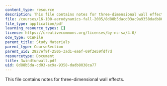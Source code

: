```yaml
---
content_type: resource
description: This file contains notes for three-dimensional wall effects.
file: /courses/16-100-aerodynamics-fall-2005/8d88b5dacd03ac9a9358dadb8038ca77_3windtunwall.pdf
file_type: application/pdf
learning_resource_types: []
license: https://creativecommons.org/licenses/by-nc-sa/4.0/
ocw_type: OCWFile
parent_title: Study Materials
parent_type: CourseSection
parent_uid: 2827ef9f-2505-3ad1-ea6f-69f2e59fdf7d
resourcetype: Document
title: 3windtunwall.pdf
uid: 8d88b5da-cd03-ac9a-9358-dadb8038ca77
---
```

This file contains notes for three-dimensional wall effects.